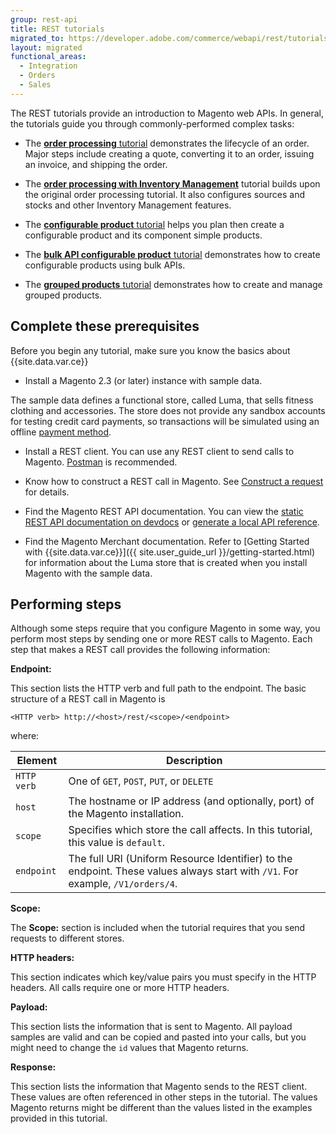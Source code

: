 ```yaml
---
group: rest-api
title: REST tutorials
migrated_to: https://developer.adobe.com/commerce/webapi/rest/tutorials/
layout: migrated
functional_areas:
  - Integration
  - Orders
  - Sales
---
```


The REST tutorials provide an introduction to Magento web APIs. In general, the tutorials guide you through commonly-performed complex tasks:

*  The [**order processing** tutorial](https://developer.adobe.com/commerce/webapi/rest/tutorials/orders/) demonstrates the lifecycle of an order. Major steps include creating a quote, converting it to an order, issuing an invoice, and shipping the order.

*  The [**order processing with Inventory Management**](https://developer.adobe.com/commerce/webapi/rest/tutorials/inventory/index.html) tutorial builds upon the original order processing tutorial. It also configures sources and stocks and other Inventory Management features.

*  The [**configurable product** tutorial](https://developer.adobe.com/commerce/webapi/rest/tutorials/configurable-product/.html) helps you plan then create a configurable product and its component simple products.

*  The [**bulk API configurable product** tutorial](https://developer.adobe.com/commerce/webapi/rest/tutorials/bulk-configurable-product/.html) demonstrates how to create configurable products using bulk APIs.

*  The [**grouped products** tutorial](https://developer.adobe.com/commerce/webapi/rest/tutorials/grouped-product/) demonstrates how to create and manage grouped products.

## Complete these prerequisites

Before you begin any tutorial, make sure you know the basics about {{site.data.var.ce}}

*  Install a Magento 2.3 (or later) instance with sample data.

  The sample data defines a functional store, called Luma, that sells fitness clothing and accessories. The store does not provide any sandbox accounts for testing credit card payments, so transactions will be simulated using an offline [payment method](https://glossary.magento.com/payment-method).

*  Install a REST client. You can use any REST client to send calls to Magento. [Postman](https://www.getpostman.com/) is recommended.

*  Know how to construct a REST call in Magento. See [Construct a request](https://developer.adobe.com/commerce/webapi/get-started/gs-web-api-request.html) for details.

*  Find the Magento REST API documentation. You can view the [static REST API documentation on devdocs](https://magento.redoc.ly/) or [generate a local API reference](https://developer.adobe.com/commerce/webapi/rest/quick-reference/generate-local.html).

*  Find the Magento Merchant documentation. Refer to [Getting Started with {{site.data.var.ce}}]({{ site.user_guide_url }}/getting-started.html) for information about the Luma store that is created when you install Magento with the sample data.

## Performing steps

Although some steps require that you configure Magento in some way, you perform most steps by sending one or more REST calls to Magento. Each step that makes a REST call provides the following information:

**Endpoint:**

This section lists the HTTP verb and full path to the endpoint. The basic structure of a REST call in Magento is

`<HTTP verb> http://<host>/rest/<scope>/<endpoint>`

where:

Element | Description
--- | ---
`HTTP verb` | One of `GET`, `POST`, `PUT`, or `DELETE`
`host` | The hostname or IP address (and optionally, port) of the Magento installation.
`scope` | Specifies which store the call affects. In this tutorial, this value is `default`.
`endpoint` | The full URI (Uniform Resource Identifier) to the endpoint. These values always start with `/V1`. For example, `/V1/orders/4`.

**Scope:**

The **Scope:** section is included when the tutorial requires that you send requests to different stores.

**HTTP headers:**

This section indicates which key/value pairs you must specify in the HTTP headers. All calls require one or more HTTP headers.

**Payload:**

This section lists the information that is sent to Magento. All payload samples are valid and can be copied and pasted into your calls, but you might need to change the `id` values that Magento returns.

**Response:**

This section lists the information that Magento sends to the REST client. These values are often referenced in other steps in the tutorial. The values Magento returns might be different than the values listed in the examples provided in this tutorial.
